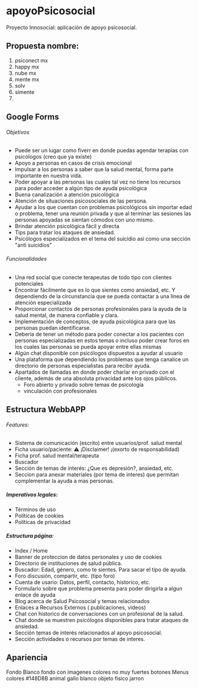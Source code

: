 # apoyoPsicosocial
Proyecto Innosocial: aplicación de apoyo psicosocial.
## Propuesta nombre:
1. psiconect mx
2. happy mx
3. nube mx
4. mente mx
5. solv
6. simente
7.
## Google Forms
###### Objetivos
- Puede ser un lugar como fiverr en donde puedas agendar terapias con psicólogos (creo que ya existe)
- Apoyo a personas en casos de crisis emocional
- Impulsar a los personas a saber que la salud mental, forma parte importante en nuestra vida.
- Poder apoyar a las personas las cuales tal vez no tiene los recursos para poder acceder a algún tipo de ayuda psicológica 
- Buena canalización a atención psicológica
- Atención de situaciones psicosociales de las persona. 
- Ayudar a los que cuentan con problemas psicológicos sin importar edad o problema, tener una reunión privada y que al terminar las sesiones las personas apoyadas se sientan cómodos con uno mismo.
- Brindar atención psicológica fácil y directa
- Tips para tratar los ataques de ansiedad.
- Psicólogos especializados en el tema del suicidio así como una sección "anti suicidios"

###### Funcionalidades
- Una red social que conecte terapeutas de todo tipo con clientes potenciales
- Encontrar fácilmente que es lo que sientes como ansiedad, etc. Y dependiendo de la circunstancia que se pueda contactar a una línea de atención especializada 
- Proporcionar contactos de personas profesionales para la ayuda de la salud mental,  de manera confiable y clara.
- Implementación de conceptos, de ayuda psicológica para que las personas puedan identificarse. 
- Debería de tener un método para poder conectar a los pacientes con personas especializadas en estos temas o incluso poder crear foros en los cuales las personas se pueda apoyar entre ellas mismas
- Algún chat disponible con psicólogos dispuestos a ayudar al usuario
- Una plataforma que dependiendo los problemas que tenga canalice un directorio de personas especialistas para recibir ayuda. 
- Apartados de llamadas en donde poder charlar en privado con el cliente, además de una absoluta privacidad ante los ojos públicos.
  - Foro abierto y privado sobre temas de psicología
  - vinculación con profesionales

## Estructura WebbAPP
###### Features:
- Sistema de comunicación (escrito) entre usuarios/prof. salud mental
- Ficha usuario/paciente: ⚠️ ¡Disclaimer! ¡(exorto de responsabilidad)
- Ficha prof. salud mental/terapeuta
- Buscador
- Sección de temas de interés: ¿Que es depresión?, ansiedad, etc.
- Seccion para anexar materiales (por tema de interes) que permitan complementar la ayuda a mas personas.

##### Imperativos legales:
- Términos de uso
- Políticas de cookies
- Políticas de privacidad

##### Estructura página:
- Index / Home
- Banner de proteccion de datos personales y uso de cookies
- Directorio de instituciones de salud pública.
- Buscador: Edad, género, como te sientes. Para sacar el tipo de ayuda.
- Foro discusión, compartir, etc. (tipo foro)
- Cuenta de usario: Datos, perfil, contacto, historico, etc.
- Formulario  sobre que problema  presenta para poder dirigirla a algun enlace de ayuda
- Blog acerca de Salud Psicosocial y temas relacionados
- Enlaces a Recursos Externos ( publicaciones, videos)
- Chat con historico de conversaciones con un profesional de la salud.
- Chat donde se muestren psicólogos disponibles para tratar ataques de ansiedad.
- Sección temas de interés relacionados al apoyo psicosocial.
- Sección actividades o recursos por temas de interes.

## Apariencia
Fondo Blanco
fondo con imagenes colores no muy fuertes
botones Menus colores #148D8B
animal gallo blanco
objeto fisico jarron
